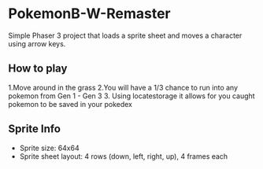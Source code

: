 # PokemonB-W-Remaster

Simple Phaser 3 project that loads a sprite sheet and moves a character using arrow keys.

## How to play

1.Move around in the grass
2.You will have a 1/3 chance to run into any pokemon from Gen 1 - Gen 3
3. Using locatestorage it allows for you caught pokemon to be saved in your pokedex

## Sprite Info

- Sprite size: 64x64
- Sprite sheet layout: 4 rows (down, left, right, up), 4 frames each
